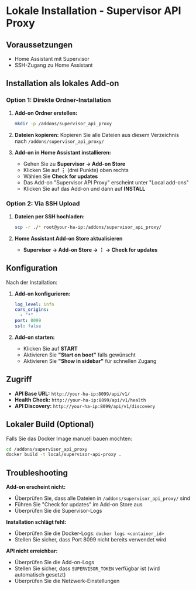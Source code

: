 # Lokale Installation - Supervisor API Proxy

## Voraussetzungen
- Home Assistant mit Supervisor
- SSH-Zugang zu Home Assistant

## Installation als lokales Add-on

### Option 1: Direkte Ordner-Installation

1. **Add-on Ordner erstellen:**
   ```bash
   mkdir -p /addons/supervisor_api_proxy
   ```

2. **Dateien kopieren:**
   Kopieren Sie alle Dateien aus diesem Verzeichnis nach `/addons/supervisor_api_proxy/`

3. **Add-on in Home Assistant installieren:**
   - Gehen Sie zu **Supervisor → Add-on Store**
   - Klicken Sie auf **⋮** (drei Punkte) oben rechts
   - Wählen Sie **Check for updates**
   - Das Add-on "Supervisor API Proxy" erscheint unter "Local add-ons"
   - Klicken Sie auf das Add-on und dann auf **INSTALL**

### Option 2: Via SSH Upload

1. **Dateien per SSH hochladen:**
   ```bash
   scp -r ./* root@your-ha-ip:/addons/supervisor_api_proxy/
   ```

2. **Home Assistant Add-on Store aktualisieren**
   - **Supervisor → Add-on Store → ⋮ → Check for updates**

## Konfiguration

Nach der Installation:

1. **Add-on konfigurieren:**
   ```yaml
   log_level: info
   cors_origins:
     - "*"
   port: 8099
   ssl: false
   ```

2. **Add-on starten:**
   - Klicken Sie auf **START**
   - Aktivieren Sie **"Start on boot"** falls gewünscht
   - Aktivieren Sie **"Show in sidebar"** für schnellen Zugang

## Zugriff

- **API Base URL:** `http://your-ha-ip:8099/api/v1/`
- **Health Check:** `http://your-ha-ip:8099/api/v1/health`
- **API Discovery:** `http://your-ha-ip:8099/api/v1/discovery`

## Lokaler Build (Optional)

Falls Sie das Docker Image manuell bauen möchten:

```bash
cd /addons/supervisor_api_proxy
docker build -t local/supervisor-api-proxy .
```

## Troubleshooting

**Add-on erscheint nicht:**
- Überprüfen Sie, dass alle Dateien in `/addons/supervisor_api_proxy/` sind
- Führen Sie "Check for updates" im Add-on Store aus
- Überprüfen Sie die Supervisor-Logs

**Installation schlägt fehl:**
- Überprüfen Sie die Docker-Logs: `docker logs <container_id>`
- Stellen Sie sicher, dass Port 8099 nicht bereits verwendet wird

**API nicht erreichbar:**
- Überprüfen Sie die Add-on-Logs
- Stellen Sie sicher, dass `SUPERVISOR_TOKEN` verfügbar ist (wird automatisch gesetzt)
- Überprüfen Sie die Netzwerk-Einstellungen